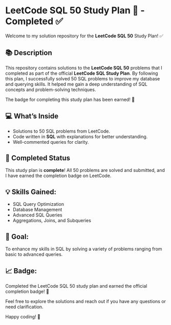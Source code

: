 # LeetCode SQL 50 Study Plan 🎉 - Completed ✅

Welcome to my solution repository for the **LeetCode SQL 50** Study Plan! ✅

## 📚 Description
This repository contains solutions to the **LeetCode SQL 50** problems that I completed as part of the official **LeetCode SQL Study Plan**. By following this plan, I successfully solved 50 SQL problems to improve my database and querying skills. It helped me gain a deep understanding of SQL concepts and problem-solving techniques.

The badge for completing this study plan has been earned! 🏅

## 💻 What’s Inside
- Solutions to 50 SQL problems from LeetCode.
- Code written in **SQL** with explanations for better understanding.
- Well-commented queries for clarity.

## 🏁 Completed Status
This study plan is **complete**! All 50 problems are solved and submitted, and I have earned the completion badge on LeetCode.

## 💡 Skills Gained:
- SQL Query Optimization
- Database Management
- Advanced SQL Queries
- Aggregations, Joins, and Subqueries

## 🎯 Goal:
To enhance my skills in SQL by solving a variety of problems ranging from basic to advanced queries.

## 📈 Badge:
Completed the LeetCode SQL 50 study plan and earned the official completion badge! 🏅

Feel free to explore the solutions and reach out if you have any questions or need clarification. 

Happy coding! 🚀
